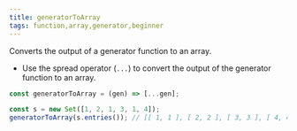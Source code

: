 ```yaml
---
title: generatorToArray
tags: function,array,generator,beginner
---
```


Converts the output of a generator function to an array.

- Use the spread operator (`...`) to convert the output of the generator function to an array.

```js
const generatorToArray = (gen) => [...gen];
```

```js
const s = new Set([1, 2, 1, 3, 1, 4]);
generatorToArray(s.entries()); // [[ 1, 1 ], [ 2, 2 ], [ 3, 3 ], [ 4, 4 ]]
```
